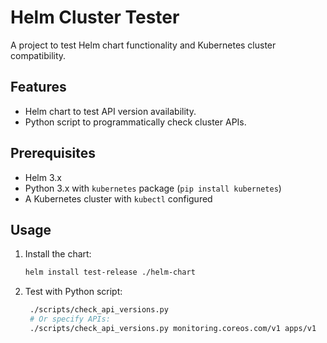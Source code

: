 # Helm Cluster Tester

A project to test Helm chart functionality and Kubernetes cluster compatibility.

## Features
- Helm chart to test API version availability.
- Python script to programmatically check cluster APIs.

## Prerequisites
- Helm 3.x
- Python 3.x with `kubernetes` package (`pip install kubernetes`)
- A Kubernetes cluster with `kubectl` configured

## Usage
1. Install the chart:
   ```bash
   helm install test-release ./helm-chart
   ```

2. Test with Python script:
   ```bash
    ./scripts/check_api_versions.py
    # Or specify APIs:
    ./scripts/check_api_versions.py monitoring.coreos.com/v1 apps/v1
   ```